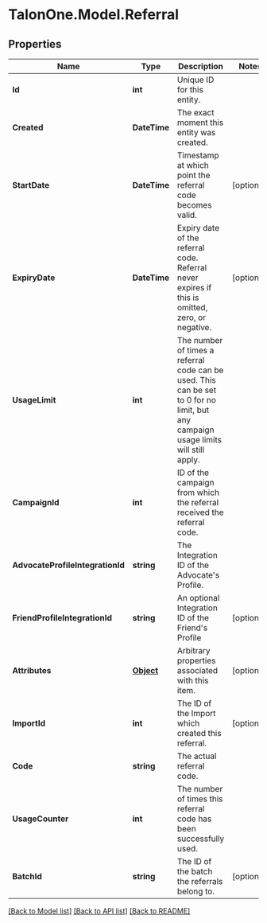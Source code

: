# TalonOne.Model.Referral
## Properties

Name | Type | Description | Notes
------------ | ------------- | ------------- | -------------
**Id** | **int** | Unique ID for this entity. | 
**Created** | **DateTime** | The exact moment this entity was created. | 
**StartDate** | **DateTime** | Timestamp at which point the referral code becomes valid. | [optional] 
**ExpiryDate** | **DateTime** | Expiry date of the referral code. Referral never expires if this is omitted, zero, or negative. | [optional] 
**UsageLimit** | **int** | The number of times a referral code can be used. This can be set to 0 for no limit, but any campaign usage limits will still apply.  | 
**CampaignId** | **int** | ID of the campaign from which the referral received the referral code. | 
**AdvocateProfileIntegrationId** | **string** | The Integration ID of the Advocate&#39;s Profile. | 
**FriendProfileIntegrationId** | **string** | An optional Integration ID of the Friend&#39;s Profile | [optional] 
**Attributes** | [**Object**](.md) | Arbitrary properties associated with this item. | [optional] 
**ImportId** | **int** | The ID of the Import which created this referral. | [optional] 
**Code** | **string** | The actual referral code. | 
**UsageCounter** | **int** | The number of times this referral code has been successfully used. | 
**BatchId** | **string** | The ID of the batch the referrals belong to. | [optional] 

[[Back to Model list]](../README.md#documentation-for-models) [[Back to API list]](../README.md#documentation-for-api-endpoints) [[Back to README]](../README.md)

